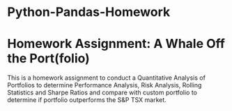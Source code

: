 # Python-Pandas-Homework

# Homework Assignment: A Whale Off the Port(folio)

This is a homework assignment to conduct a Quantitative Analysis of Portfolios to determine Performance Analysis, Risk Analysis, Rolling Statistics and Sharpe Ratios and compare with custom portfolio to determine if portfolio outperforms the S&P TSX market. 


